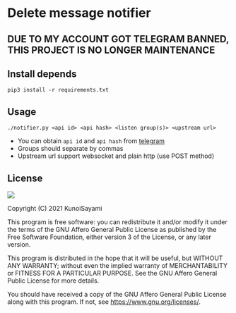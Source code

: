 # Delete message notifier

## DUE TO MY ACCOUNT GOT TELEGRAM BANNED, THIS PROJECT IS NO LONGER MAINTENANCE

## Install depends

```shell
pip3 install -r requirements.txt
```

## Usage

```plain
./notifier.py <api id> <api hash> <listen group(s)> <upstream url>
```

* You can obtain `api id` and `api hash` from [telegram](https://my.telegram.org/apps)
* Groups should separate by commas
* Upstream url support websocket and plain http (use POST method)

## License

[![](https://www.gnu.org/graphics/agplv3-155x51.png)](https://www.gnu.org/licenses/agpl-3.0.txt)

Copyright (C) 2021 KunoiSayami

This program is free software: you can redistribute it and/or modify it under the terms of the GNU Affero General Public License as published by the Free Software Foundation, either version 3 of the License, or any later version.

This program is distributed in the hope that it will be useful, but WITHOUT ANY WARRANTY; without even the implied warranty of MERCHANTABILITY or FITNESS FOR A PARTICULAR PURPOSE. See the GNU Affero General Public License for more details.

You should have received a copy of the GNU Affero General Public License along with this program. If not, see <https://www.gnu.org/licenses/>.
